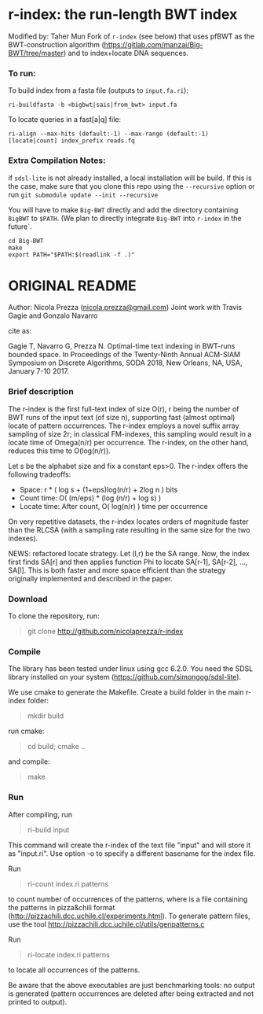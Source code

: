 r-index: the run-length BWT index
===============

Modified by: Taher Mun
Fork of `r-index` (see below) that uses pfBWT as the BWT-construction algorithm
(https://gitlab.com/manzai/Big-BWT/tree/master) and to index+locate DNA
sequences. 

### To run:

To build index from a fasta file (outputs to `input.fa.ri`):

```
ri-buildfasta -b <bigbwt|sais|from_bwt> input.fa
```


To locate queries in a fast[a|q] file:

```
ri-align --max-hits (default:-1) --max-range (default:-1) [locate|count] index_prefix reads.fq
```


### Extra Compilation Notes:

if `sdsl-lite` is not already installed, a local installation will be build. If
this is the case, make sure that you clone this repo using the `--recursive` option or
run `git submodule update --init --recursive`

You will have to make `Big-BWT` directly and add the directory containing
`BigBWT` to `$PATH`. (We plan to directly integrate `Big-BWT` into `r-index` in
the future`.

```
cd Big-BWT
make
export PATH="$PATH:$(readlink -f .)"
```


ORIGINAL README
==============

Author: Nicola Prezza (nicola.prezza@gmail.com)
Joint work with Travis Gagie and Gonzalo Navarro

cite as:

Gagie T, Navarro G, Prezza N. Optimal-time text indexing in BWT-runs bounded space. In Proceedings of the Twenty-Ninth Annual ACM-SIAM Symposium on Discrete Algorithms, SODA 2018, New Orleans, NA, USA, January 7-10 2017.

### Brief description

The r-index is the first full-text index of size O(r), r being the number of BWT runs of the input text (of size n), supporting fast (almost optimal) locate of pattern occurrences. The r-index employs a novel suffix array sampling of size 2r; in classical FM-indexes, this sampling would result in a locate time of Omega(n/r) per occurrence. The r-index, on the other hand, reduces this time to O(log(n/r)).

Let s be the alphabet size and fix a constant eps>0. The r-index offers the following tradeoffs:

- Space: r * ( log s + (1+eps)log(n/r) + 2log n ) bits
- Count time: O( (m/eps) * (log (n/r) + log s) )
- Locate time: After count, O( log(n/r) ) time per occurrence 

On very repetitive datasets, the r-index locates orders of magnitude faster than the RLCSA (with a sampling rate resulting in the same size for the two indexes).

NEWS: refactored locate strategy. Let (l,r) be the SA range. Now, the index first finds SA[r] and then applies function Phi to locate SA[r-1], SA[r-2], ..., SA[l]. This is both faster and more space efficient than the strategy originally implemented and described in the paper.

### Download

To clone the repository, run:

> git clone http://github.com/nicolaprezza/r-index

### Compile

The library has been tested under linux using gcc 6.2.0. You need the SDSL library installed on your system (https://github.com/simongog/sdsl-lite).

We use cmake to generate the Makefile. Create a build folder in the main r-index folder:

> mkdir build

run cmake:

> cd build; cmake ..

and compile:

> make

### Run

After compiling, run 

>  ri-build input

This command will create the r-index of the text file "input" and will store it as "input.ri". Use option -o to specify a different basename for the index file. 

Run

> ri-count index.ri patterns

to count number of occurrences of the patterns, where <patterns> is a file containing the patterns in pizza&chili format (http://pizzachili.dcc.uchile.cl/experiments.html). To generate pattern files, use the tool http://pizzachili.dcc.uchile.cl/utils/genpatterns.c 

Run

> ri-locate index.ri patterns

to locate all occurrences of the patterns.

Be aware that the above executables are just benchmarking tools: no output is generated (pattern occurrences are deleted after being extracted and not printed to output).

